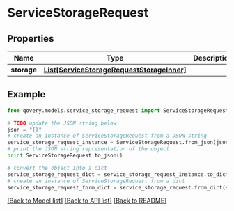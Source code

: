 # ServiceStorageRequest


## Properties

Name | Type | Description | Notes
------------ | ------------- | ------------- | -------------
**storage** | [**List[ServiceStorageRequestStorageInner]**](ServiceStorageRequestStorageInner.md) |  | [optional] 

## Example

```python
from qovery.models.service_storage_request import ServiceStorageRequest

# TODO update the JSON string below
json = "{}"
# create an instance of ServiceStorageRequest from a JSON string
service_storage_request_instance = ServiceStorageRequest.from_json(json)
# print the JSON string representation of the object
print ServiceStorageRequest.to_json()

# convert the object into a dict
service_storage_request_dict = service_storage_request_instance.to_dict()
# create an instance of ServiceStorageRequest from a dict
service_storage_request_form_dict = service_storage_request.from_dict(service_storage_request_dict)
```
[[Back to Model list]](../README.md#documentation-for-models) [[Back to API list]](../README.md#documentation-for-api-endpoints) [[Back to README]](../README.md)


